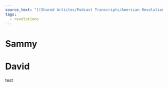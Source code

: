 ```yaml
---
source_text: "[[Shared Articles/Podcast Transcripts/American Revolution - Mike Duncan|American Revolution - Mike Duncan]]"
tags:
  - revolutions
---
```

# Sammy



# David

test